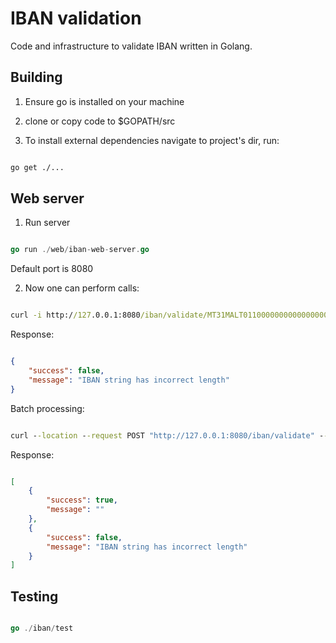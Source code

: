 # IBAN validation

Code and infrastructure to validate IBAN written in Golang.

## Building

1. Ensure go is installed on your machine

2. clone or copy code to $GOPATH/src

3. To install external dependencies navigate to project's dir, run:

```cmd

go get ./...

```

## Web server

1. Run server

```go

go run ./web/iban-web-server.go

```

Default port is 8080

2. Now one can perform calls:

```cmd

curl -i http://127.0.0.1:8080/iban/validate/MT31MALT0110000000000000000012

```

Response:

```json

{
    "success": false,
    "message": "IBAN string has incorrect length"
}

```

Batch processing:

```cmd

curl --location --request POST "http://127.0.0.1:8080/iban/validate" --header "Content-Type: application/json"   --data "{\"ibans\":[\"MT31MALT01100000000000000000123\",\"GB82WEST1234569876543\"]}"

```

Response:

```json

[
    {
        "success": true,
        "message": ""
    },
    {
        "success": false,
        "message": "IBAN string has incorrect length"
    }
]

```

## Testing

```go

go ./iban/test

```